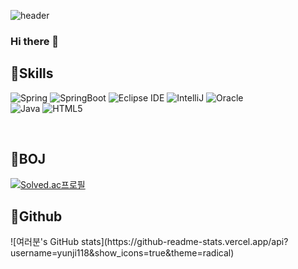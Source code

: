


<!--**yunji118/yunji118** is a ✨ _special_ ✨ repository because its `README.md` (this file) appears on your GitHub profile.-->

![header](https://capsule-render.vercel.app/api?type=wave&color=auto&height=200&section=header&text=Yunji's%20github&fontSize=30&animation=scaleIn&fontAlignY=35)

### Hi there 👋

<!--Here are some ideas to get you started:

- 🔭 I’m currently working on ...
- 🌱 I’m currently learning ... ![Spring](https://img.shields.io/badge/spring-로고색?style=flat-square&logo=spring&logoColor=white)
- 👯 I’m looking to collaborate on ...
- 🤔 I’m looking for help with ...
- 💬 Ask me about ...
- 📫 How to reach me: ...
- 😄 Pronouns: ...
- ⚡ Fun fact: ...-->

<h2>💪Skills </h2>

![Spring](https://img.shields.io/badge/Spring-6DB33F?style=flat-square&logo=spring&logoColor=white)
![SpringBoot](https://img.shields.io/badge/SpringBoot-6DB33F?style=flat-square&logo=springboot&logoColor=white)
![Eclipse IDE](https://img.shields.io/badge/EclipseIDE-2C2255?style=flat-square&logo=EclipseIDE&logoColor=#2C2255)
![IntelliJ](https://img.shields.io/badge/IntelliJ-000000?style=flat-square&logo=EclipseIDE&logoColor=#000000)
![Oracle](https://img.shields.io/badge/Oracle-F80000?style=flat-square&logo=Oracle&logoColor=#F80000)
<br>
![Java](https://img.shields.io/badge/java-007396?style=flat-square&logo=Java&logoColor=#007396)
![HTML5](https://img.shields.io/badge/HTML5-E34F26?style=flat-square&logo=HTML5&logoColor=white)

<br>
<h2>👊BOJ </h2>

[![Solved.ac프로필](http://mazassumnida.wtf/api/v2/generate_badge?boj=yunji118)](https://solved.ac/yunji118)

<h2>🤟Github </h2>
![여러분's GitHub stats](https://github-readme-stats.vercel.app/api?username=yunji118&show_icons=true&theme=radical)
